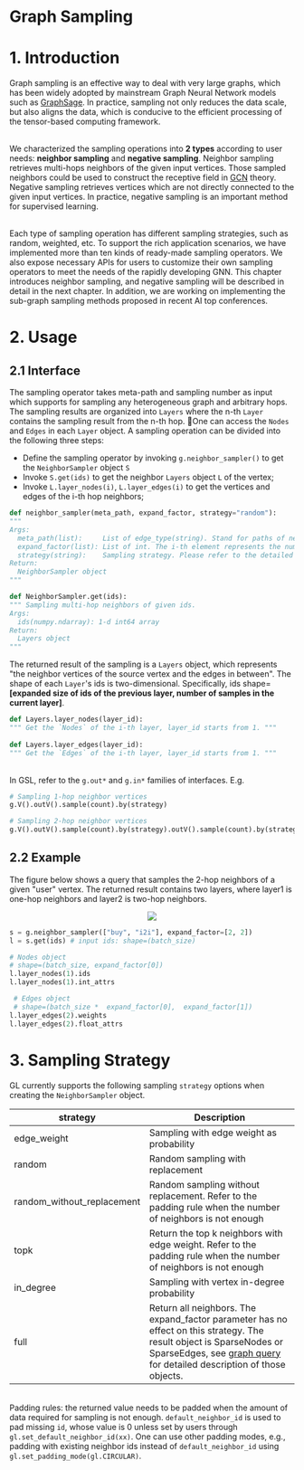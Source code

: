 # Graph Sampling

<a name="fOsGk"></a>

# 1. Introduction
Graph sampling is an effective way to deal with very large graphs, which has been widely adopted by mainstream Graph Neural Network models such as [GraphSage](https://arxiv.org/abs/1706.02216). In practice, sampling not only reduces the data scale, but also aligns the data, which is conducive to the efficient processing of the tensor-based computing framework. <br />

<br />We characterized the sampling operations into **2 types** according to user needs: **neighbor sampling** and **negative sampling**. Neighbor sampling retrieves multi-hops neighbors of the given input vertices. Those sampled neighbors could be used to construct the receptive field in [GCN](https://arxiv.org/abs/1609.02907) theory. Negative sampling retrieves vertices which are not directly connected to the given input vertices. In practice, negative sampling is an important method for supervised learning.<br />

<br />Each type of sampling operation has different sampling strategies, such as random, weighted, etc. To support the rich application scenarios, we have implemented more than ten kinds of ready-made sampling operators. We also expose necessary APIs for users to customize their own sampling operators to meet the needs of the rapidly developing GNN. This chapter introduces neighbor sampling, and negative sampling will be described in detail in the next chapter. In addition, we are working on implementing the sub-graph sampling methods proposed in recent AI top conferences.<br />

<a name="gvEnk"></a>
# 2. Usage
<a name="OI8t6"></a>
## 2.1 Interface
The sampling operator takes meta-path and sampling number as input which supports for sampling any heterogeneous graph and arbitrary hops. The sampling results are organized into `Layers` where the n-th `Layer` contains the sampling result from the n-th hop. One can access the `Nodes` and `Edges` in each `Layer` object. A sampling operation can be divided into the following three steps:

- Define the sampling operator by invoking `g.neighbor_sampler()` to get the `NeighborSampler` object `S`
- Invoke `S.get(ids)` to get the neighbor `Layers` object `L` of the vertex;
- Invoke `L.layer_nodes(i)`, `L.layer_edges(i)` to get the vertices and edges of the i-th hop neighbors;


```python
def neighbor_sampler(meta_path, expand_factor, strategy="random"):
"""
Args:
  meta_path(list):     List of edge_type(string). Stand for paths of neighbor sampling.
  expand_factor(list): List of int. The i-th element represents the number of neighbors sampled by the i-th hop; the length must be consistent with meta_path
  strategy(string):    Sampling strategy. Please refer to the detailed explanation below.
Return:
  NeighborSampler object
"""
```
```python
def NeighborSampler.get(ids):
""" Sampling multi-hop neighbors of given ids.
Args:
  ids(numpy.ndarray): 1-d int64 array
Return:
  Layers object
"""
```
The returned result of the sampling is a `Layers` object, which represents "the neighbor vertices of the source vertex and the edges in between". 
The shape of each `Layer`'s ids is two-dimensional. Specifically, ids shape=**[expanded size of ids of the previous layer, number of samples in the current layer]**.
```python
def Layers.layer_nodes(layer_id):
""" Get the `Nodes` of the i-th layer, layer_id starts from 1. """
    
def Layers.layer_edges(layer_id):
""" Get the `Edges` of the i-th layer, layer_id starts from 1. """
```

<br />In GSL, refer to the `g.out*` and `g.in*` families of interfaces. E.g.
```python
# Sampling 1-hop neighbor vertices
g.V().outV().sample(count).by(strategy)

# Sampling 2-hop neighbor vertices
g.V().outV().sample(count).by(strategy).outV().sample(count).by(strategy)
```

<a name="j0egY"></a>
## 2.2 Example
The figure below shows a query that samples the 2-hop neighbors of a given "user" vertex. The returned result contains two layers, where layer1 is one-hop neighbors and layer2 is two-hop neighbors.

<div align=center><img src ="images/2-hop-sampling.png" /> </div>

```python
s = g.neighbor_sampler(["buy", "i2i"], expand_factor=[2, 2])
l = s.get(ids) # input ids: shape=(batch_size)

# Nodes object
# shape=(batch_size, expand_factor[0])
l.layer_nodes(1).ids
l.layer_nodes(1).int_attrs

 # Edges object
 # shape=(batch_size *  expand_factor[0],  expand_factor[1])
l.layer_edges(2).weights
l.layer_edges(2).float_attrs
```

<a name="UpHHt"></a>
# 3. Sampling Strategy
GL currently supports the following sampling `strategy` options when creating the `NeighborSampler` object.

| **strategy** | **Description** |
| --- | --- |
| edge_weight | Sampling with edge weight as probability |
| random | Random sampling with replacement |
| random_without_replacement | Random sampling without replacement. Refer to the padding rule when the number of neighbors is not enough |
| topk | Return the top k neighbors with edge weight. Refer to the padding rule when the number of neighbors is not enough |
| in_degree | Sampling with vertex in-degree probability |
| full | Return all neighbors. The expand_factor parameter has no effect on this strategy. The result object is SparseNodes or SparseEdges, see [graph query](graph_query_en.md#FPU74) for detailed description of those objects. |

<br />Padding rules: the returned value needs to be padded when the amount of data required for sampling is not enough. `default_neighbor_id` is used to pad missing `id`, whose value is 0 unless set by users through `gl.set_default_neighbor_id(xx)`. One can use other padding modes, e.g., padding with existing neighbor ids instead of `default_neighbor_id` using `gl.set_padding_mode(gl.CIRCULAR)`.
